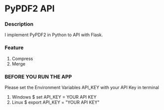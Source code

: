 # PyPDF2 API
### Description
I implement PyPDF2 in Python to API with Flask.

### Feature
1. Compress
2. Merge

### BEFORE YOU RUN THE APP
Please set the Environment Variables API_KEY with your API Key in terminal
1. Windows
$ set API_KEY = YOUR API KEY
2. Linux
$ export API_KEY = "YOUR API KEY"
